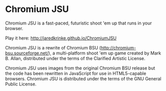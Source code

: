 Chromium JSU
===========

Chromium JSU is a fast-paced, futuristic shoot 'em up that runs in your browser.

Play it here: http://jaredkrinke.github.io/ChromiumJSU

Chromium JSU is a rewrite of Chromium BSU (http://chromium-bsu.sourceforge.net/), a multi-platform shoot 'em up game created by Mark B. Allan, distributed under the terms of the Clarified Artistic License.

Chromium JSU uses images from the original Chromium BSU release but the code has been rewritten in JavaScript for use in HTML5-capable browsers. Chromium JSU is distributed under the terms of the GNU General Public License.
